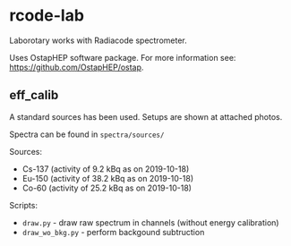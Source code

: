 # rcode-lab

Laborotary works with Radiacode spectrometer.

Uses OstapHEP software package. For more information see: https://github.com/OstapHEP/ostap.

## eff_calib

A standard sources has been used. Setups are shown at attached photos.

Spectra can be found in `spectra/sources/`

Sources:
  * Cs-137 (activity of  9.2 kBq as on 2019-10-18)
  * Eu-150 (activity of 38.2 kBq as on 2019-10-18)
  * Co-60  (activity of 25.2 kBq as on 2019-10-18)

Scripts:
  * `draw.py` - draw raw spectrum in channels (without energy calibration)
  * `draw_wo_bkg.py` - perform backgound subtruction



